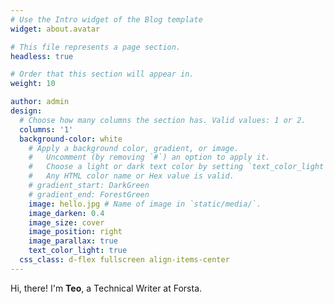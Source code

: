 ```yaml
---
# Use the Intro widget of the Blog template
widget: about.avatar

# This file represents a page section.
headless: true

# Order that this section will appear in.
weight: 10

author: admin
design:
  # Choose how many columns the section has. Valid values: 1 or 2.
  columns: '1'
  background-color: white
    # Apply a background color, gradient, or image.
    #   Uncomment (by removing `#`) an option to apply it.
    #   Choose a light or dark text color by setting `text_color_light`.
    #   Any HTML color name or Hex value is valid.
    # gradient_start: DarkGreen
    # gradient_end: ForestGreen
    image: hello.jpg # Name of image in `static/media/`.
    image_darken: 0.4
    image_size: cover
    image_position: right
    image_parallax: true
    text_color_light: true
  css_class: d-flex fullscreen align-items-center
---
```


Hi, there! I'm **Teo**, a Technical Writer at Forsta.
